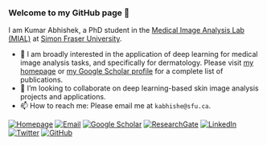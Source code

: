 ### Welcome to my GitHub page 👋

I am Kumar Abhishek, a PhD student in the [Medical Image Analysis Lab (MIAL)](https://www.medicalimageanalysis.com/) at [Simon Fraser University](https://www.sfu.ca/).

<!--
**kakumarabhishek/kakumarabhishek** is a ✨ _special_ ✨ repository because its `README.md` (this file) appears on your GitHub profile.

Here are some ideas to get you started:

- 🔭 I’m currently working on ...
- 🌱 I’m currently learning ...
- 👯 I’m looking to collaborate on ...
- 🤔 I’m looking for help with ...
- 💬 Ask me about ...
- 📫 How to reach me: ...
- 😄 Pronouns: ...
- ⚡ Fun fact: ...
-->

- 🔭 I am broadly interested in the application of deep learning for medical image analysis tasks, and specifically for dermatology. Please visit [my homepage](https://www.kabhishe.com) or [my Google Scholar profile](https://scholar.google.com/citations?user=HagMdKMAAAAJ) for a complete list of publications.
- 👯 I’m looking to collaborate on deep learning-based skin image analysis projects and applications.
- 📫 How to reach me: Please email me at `kabhishe@sfu.ca`.

[![Homepage](https://img.shields.io/badge/Homepage-A6192E?logo=internetexplorer&logoColor=fff&style=flat)](https://www.kabhishe.com)
[![Email](https://img.shields.io/badge/Email-CC0633?style=flat&logo=Microsoft-Outlook&logoColor=white)](mailto:kabhishe@sfu.ca)
[![Google Scholar](https://img.shields.io/badge/Google%20Scholar-4285F4?style=flat&logo=google-scholar&logoColor=white)](https://scholar.google.com/citations?user=HagMdKMAAAAJ)
[![ResearchGate](https://img.shields.io/badge/ResearchGate-00CCBB?style=flat&logo=ResearchGate&logoColor=white)](https://www.researchgate.net/profile/Kumar-Abhishek-25)
[![LinkedIn](https://img.shields.io/badge/LinkedIn-%230077B5.svg?style=flat&logo=linkedin&logoColor=white)](http://www.linkedin.com/in/kakumarabhishek/)
[![Twitter](https://img.shields.io/badge/Twitter-%231DA1F2.svg?style=flat&logo=Twitter&logoColor=white)](https://www.twitter.com/__KumarAbhishek)
[![GitHub](https://img.shields.io/badge/-GitHub-000?style=flat&logo=Github&logoColor=white)](https://www.github.com/kakumarabhishek)
